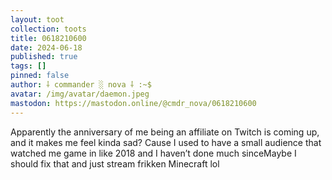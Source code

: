 ```yaml
---
layout: toot
collection: toots
title: 0618210600
date: 2024-06-18
published: true
tags: []
pinned: false
author: ⸸ commander ░ nova ⸸ :~$
avatar: /img/avatar/daemon.jpeg
mastodon: https://mastodon.online/@cmdr_nova/0618210600
---
```


Apparently the anniversary of me being an affiliate on Twitch is coming up, and it makes me feel kinda sad? Cause I used to have a small audience that watched me game in like 2018 and I haven’t done much sinceMaybe I should fix that and just stream frikken Minecraft lol
